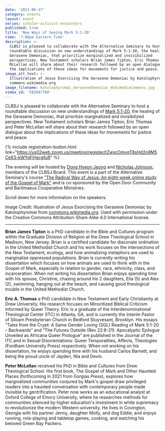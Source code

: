 ```yaml
---
date: '2021-06-17'
category: events
layout: event
series: scholar-activist-encounters
published: true
title: 'New Ways of Seeing Mark 5:1-20'
time: '7:00pm Eastern Time'
description: >-
  CLBSJ is pleased to collaborate with the Alternative Seminary to host a
  roundtable discussion on new understandings of Mark 5:1-20, the healing of the
  Gerasene Demoniac, that prioritize marginalized and invisibilized
  perspectives. New Testament scholars Brian James Tipton, Eric Thomas and Peter
  McLellan will share about their research followed by an open dialogue about
  the implications of these ideas for movements for justice and peace.
image_alt_text: >-
  Illustration of Jesus Exorcising the Gerasene Demoniac by Katolophyromai from
  commons.wikimedia.org
image_filename: Katolophyromai_GeraseneDemoniac_WikimediaCommons.jpg
vimeo_id: '581047760'
---
```

CLBSJ is pleased to collaborate with the Alternative Seminary to host a roundtable discussion on new understandings of [Mark 5:1-20](http://bible.oremus.org/?ql=490073453), the healing of the Gerasene Demoniac, that prioritize marginalized and invisibilized perspectives. New Testament scholars Brian James Tipton, Eric Thomas and Peter McLellan will share about their research followed by an open dialogue about the implications of these ideas for movements for justice and peace.

{% include registration-button.html link="https://us02web.zoom.us/meeting/register/tZwscOmvqT8sHd2n8M5CeX3-kWYqFHgcgfuR" %}

The evening will be hosted by [Dong Hyeon Jeong](https://clbsj.org/about/leadership/dong-hyeon-jong/) and [Nicholas Johnson](https://clbsj.org/about/leadership/nicholas-a-johnson/), members of the CLBSJ Board. This event is a part of the Alternative Seminary's course ["The Radical Way of Jesus: An eight-week online study of the Gospel of Mark"](https://mailchi.mp/9557cc074792/alternative-seminary-course-on-the-gospel-of-mark?e=7bde532e58) and is co-sponsored by the Open Door Community and Bartimaeus Cooperative Ministries.

Scroll down for more information on the speakers.

Image Credit: Illustration of Jesus Exorcising the Gerasene Demoniac by Katolophyromai from [commons.wikimedia.org](https://commons.wikimedia.org/wiki/File:Illustration_of_Jesus_exorcizing_the_Gerasene_demoniac.jpg). Used with permission under the Creative Commons Attribution-Share Alike 4.0 International license.

--------------

**Brian James Tipton** is a PhD candidate in the Bible and Cultures program within the Graduate Division of Religion at the Drew Theological School in Madison, New Jersey.  Brian is a certified candidate for diaconate ordination in the United Methodist Church and his work focuses on the intersections of the New Testament, ecology, and how animalizing metaphors are used to marginalize oppressed populations. Brian is currently writing his dissertation which focuses on how animals are used to think with in the Gospel of Mark, especially in relation to gender, race, ethnicity, class, and incarceration. When not writing his dissertation Brian enjoys spending time with his spouse, Christine, chasing around his 2 daughters, Elia (5) and Alex (2), swimming, hanging out at the beach, and causing good theological trouble in the United Methodist Church.

**Eric A. Thomas** a PhD candidate in New Testament and Early Christianity at Drew University. His research focuses on Minoritized Biblical Criticism informed by Queer Theory. Eric is a graduate of the Interdenominational Theological Center (ITC) in Atlanta, GA, and is currently the Interim Pastor of Siloam Presbyterian Church in Bedford Stuyvesant, Brooklyn. His essays “Tales from the Crypt: A Same Gender Loving (SGL) Reading of Mark 5:1-20 – Backwards” and “The Futures Outside (Rev 22:8-21): Apocalyptic Epilogue Unveiled as Africana Queer Prologue” are published in the Journal of the ITC and in Sexual Disorientations: Queer Temporalities, Affects, Theologies (Fordham University Press) respectively. When not working on his dissertation, he enjoys spending time with his husband Carlos Barnett, and being the proud uncle of Jayden, Nia and Devin.

**Peter McLellan** received his PhD in Bible and Cultures from Drew Theological School. His first book, The Gospel of Mark and Other Haunted Places (forthcoming in 2021 from Gorgias Press), explores how marginalized communities conjured by Mark's gospel draw privileged readers into a haunted conversation with contemporary people made invisible by gentrification. Peter now works as an educational analyst at Oxford College of Emory University, where he researches methods for communities silenced by higher education's investment in white supremacy to revolutionize the modern Western university. He lives in Covington, Georgia with his partner Jenny, daughter Molly, and dog Eddie; and enjoys running, role-playing and tabletop games, cooking, and watching his beloved Green Bay Packers.
